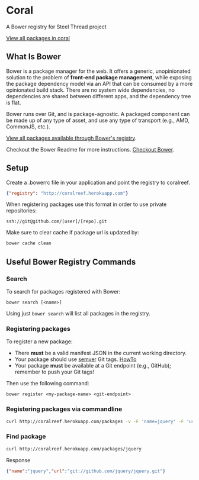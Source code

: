 # Coral

A Bower registry for Steel Thread project

[View all packages in coral](http://coralreef.herokuapp.com)

## What Is Bower

Bower is a package manager for the web. It offers a generic, unopinionated
solution to the problem of **front-end package management**, while exposing the
package dependency model via an API that can be consumed by a more opinionated
build stack. There are no system wide dependencies, no dependencies are shared
between different apps, and the dependency tree is flat.

Bower runs over Git, and is package-agnostic. A packaged component can be made
up of any type of asset, and use any type of transport (e.g., AMD, CommonJS,
etc.).

[View all packages available through Bower's registry](http://bower.io/search/).

Checkout the Bower Readme for more instructions.
[Checkout Bower](http://bower.io/).

## Setup
Create a .bowerrc file in your application and point the registry to coralreef.
```json
{"registry": "http://coralreef.herokuapp.com"}
```

When registering packages use this format in order to use private repositories:
```
ssh://git@github.com/[user]/[repo].git
```

Make sure to clear cache if package url is updated by:
```bash
bower cache clean
```

## Useful Bower Registry Commands

### Search
To search for packages registered with Bower:

```
bower search [<name>]
```

Using just `bower search` will list all packages in the registry.

### Registering packages

To register a new package:

* There **must** be a valid manifest JSON in the current working directory.
* Your package should use [semver](http://semver.org/) Git tags. [HowTo](https://help.github.com/articles/creating-releases)
* Your package **must** be available at a Git endpoint (e.g., GitHub); remember
  to push your Git tags!

Then use the following command:

```
bower register <my-package-name> <git-endpoint>
```

### Registering packages via commandline
```bash
curl http://coralreef.herokuapp.com/packages -v -F 'name=jquery' -F 'url=git://github.com/jquery/jquery.git'
```

### Find package
```bash
curl http://coralreef.herokuapp.com/packages/jquery
```
Response
```json
{"name":"jquery","url":"git://github.com/jquery/jquery.git"}
```
